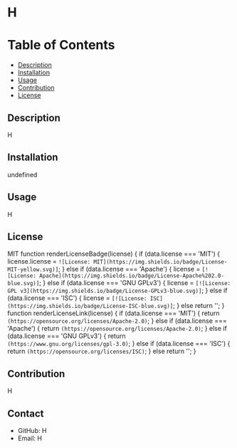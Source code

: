 # H

  # Table of Contents

  * [Description](#description)
  * [Installation](#installation)
  * [Usage](#usage)
  * [Contribution](#contribution)
  * [License](#license)

  ## Description
  H
  
  ## Installation
  undefined
  
  ## Usage
  H
 
  ## License
  MIT
  function renderLicenseBadge(license) {
  if (data.license === 'MIT') {
    license.license = `![License: MIT](https://img.shields.io/badge/License-MIT-yellow.svg)]`;
  } else if (data.license === 'Apache') {
    license = `[![License: Apache](https://img.shields.io/badge/License-Apache%202.0-blue.svg)]`;
  } else if (data.license === 'GNU GPLv3') {
    license = `[![License: GPL v3](https://img.shields.io/badge/License-GPLv3-blue.svg)]`;
  } else if (data.license === 'ISC') {
    license = `[![License: ISC](https://img.shields.io/badge/License-ISC-blue.svg)]`;
  } else
    return '';
}
  function renderLicenseLink(license) {
if (data.license === 'MIT') {
  return `(https://opensource.org/licenses/Apache-2.0)`;
} else if (data.license === 'Apache') {
  return `(https://opensource.org/licenses/Apache-2.0)`;
} else if (data.license === 'GNU GPLv3') {
  return `(https://www.gnu.org/licenses/gpl-3.0)`;
} else if (data.license === 'ISC') {
  return `(https://opensource.org/licenses/ISC)`;
} else
  return '';
}

  ## Contribution
  H

  ## Contact
  * GitHub: H
  * Email: H
